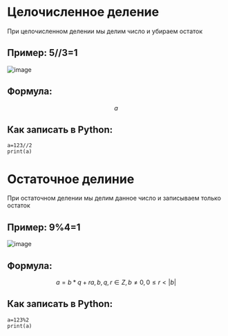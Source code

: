# Целочисленное деление

При целочисленном делении мы делим число и убираем остаток

## Пример: 5//3=1

![image](https://github.com/goshaZX/cd/assets/144109250/cc237ffb-5bb3-4883-9d8b-b9e85ace06ea)

## Формула:
$$
 a%b=0,1,2...b-1, %8=8 0≤a%b<b 
$$
## Как записать в Python: 
```
a=123//2
print(a)
``` 

# Остаточное делиние

При остаточном делении мы делим данное число и записываем только остаток

## Пример: 9%4=1 

![image](https://github.com/goshaZX/cd/assets/144109250/cc237ffb-5bb3-4883-9d8b-b9e85ace06ea)

## Формула:
$$
a=b*q+r  a,b,q,r∈Z,b≠0,0≤r<|b| 
$$
## Как записать в Python:
```
a=123%2
print(a)
``` 







